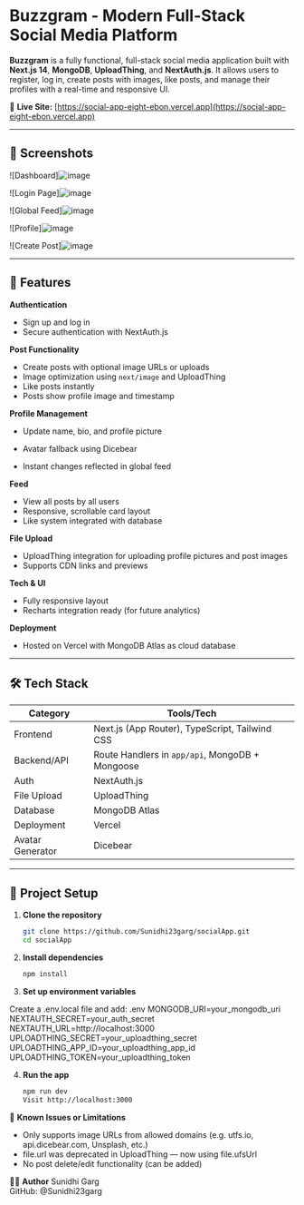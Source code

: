 # Buzzgram - Modern Full-Stack Social Media Platform

**Buzzgram** is a fully functional, full-stack social media application built with **Next.js 14**, **MongoDB**, **UploadThing**, and **NextAuth.js**. It allows users to register, log in, create posts with images, like posts, and manage their profiles with a real-time and responsive UI.

🔗 **Live Site:** [https://social-app-eight-ebon.vercel.app](https://social-app-eight-ebon.vercel.app)

---

## 📸 Screenshots

![Dashboard]![image](https://github.com/user-attachments/assets/f5d828f6-5467-42ed-815f-7662757949c9)

![Login Page]![image](https://github.com/user-attachments/assets/3269405f-e3bb-4019-a1ef-c0d7c7b4b8da)

![Global Feed]![image](https://github.com/user-attachments/assets/b2f10cad-9693-46f4-971f-59acffa99293)

![Profile]![image](https://github.com/user-attachments/assets/fe45b784-7a27-4ba7-9af7-44f949a9e013)

![Create Post]![image](https://github.com/user-attachments/assets/be30df90-8693-4200-94d4-03efe33953f1)

---

## 🚀 Features

**Authentication**
- Sign up and log in
- Secure authentication with NextAuth.js

**Post Functionality**
- Create posts with optional image URLs or uploads
- Image optimization using `next/image` and UploadThing
- Like posts instantly 
- Posts show profile image and timestamp

**Profile Management**
- Update name, bio, and profile picture
- Avatar fallback using Dicebear

- Instant changes reflected in global feed

**Feed**
- View all posts by all users
- Responsive, scrollable card layout
- Like system integrated with database

**File Upload**
- UploadThing integration for uploading profile pictures and post images
- Supports CDN links and previews

**Tech & UI**
- Fully responsive layout
- Recharts integration ready (for future analytics)

**Deployment**
- Hosted on Vercel with MongoDB Atlas as cloud database

---

## 🛠️ Tech Stack

| Category           | Tools/Tech                                      |
|-------------------|--------------------------------------------------|
| Frontend          | Next.js (App Router), TypeScript, Tailwind CSS |
| Backend/API       | Route Handlers in `app/api`, MongoDB + Mongoose |
| Auth              | NextAuth.js             |
| File Upload       | UploadThing                                     |
| Database          | MongoDB Atlas                                   |
| Deployment        | Vercel                                          |
| Avatar Generator  | Dicebear                                        |

---

## 🧰 Project Setup

1. **Clone the repository**
   ```bash
   git clone https://github.com/Sunidhi23garg/socialApp.git
   cd socialApp
   
2. **Install dependencies**
   ```bash
   npm install
   
3. **Set up environment variables**

Create a .env.local file and add:
.env
MONGODB_URI=your_mongodb_uri  
NEXTAUTH_SECRET=your_auth_secret  
NEXTAUTH_URL=http://localhost:3000  
UPLOADTHING_SECRET=your_uploadthing_secret  
UPLOADTHING_APP_ID=your_uploadthing_app_id  
UPLOADTHING_TOKEN=your_uploadthing_token  

4. **Run the app**
   ```bash
   npm run dev
   Visit http://localhost:3000

🧪 **Known Issues or Limitations**
- Only supports image URLs from allowed domains (e.g. utfs.io, api.dicebear.com, Unsplash, etc.)
- file.url was deprecated in UploadThing — now using file.ufsUrl
- No post delete/edit functionality (can be added)

👩‍💻 **Author**
Sunidhi Garg  
GitHub: @Sunidhi23garg

